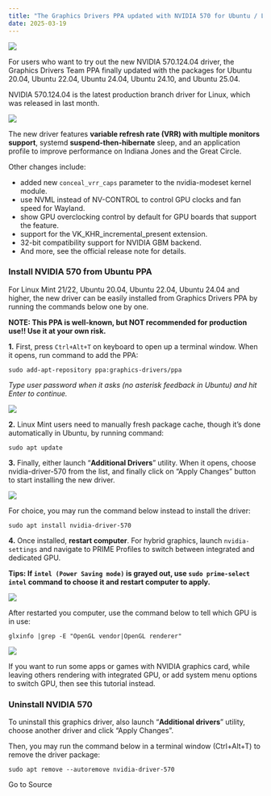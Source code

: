 ```yaml
---
title: "The Graphics Drivers PPA updated with NVIDIA 570 for Ubuntu / Linux Mint"
date: 2025-03-19
---
```


![](https://ubuntuhandbook.org/wp-content/uploads/2021/06/nvidia-logo-250x250.webp)

For users who want to try out the new NVIDIA 570.124.04 driver, the Graphics Drivers Team PPA finally updated with the packages for Ubuntu 20.04, Ubuntu 22.04, Ubuntu 24.04, Ubuntu 24.10, and Ubuntu 25.04.

NVIDIA 570.124.04 is the latest production branch driver for Linux, which was released in last month.

![](https://ubuntuhandbook.org/wp-content/uploads/2025/03/nvidiasettings570.webp)

The new driver features **variable refresh rate (VRR) with multiple monitors support**, systemd **suspend-then-hibernate** sleep, and an application profile to improve performance on Indiana Jones and the Great Circle.

Other changes include:

- added new `conceal_vrr_caps` parameter to the nvidia-modeset kernel module.
- use NVML instead of NV-CONTROL to control GPU clocks and fan speed for Wayland.
- show GPU overclocking control by default for GPU boards that support the feature.
- support for the VK\_KHR\_incremental\_present extension.
- 32-bit compatibility support for NVIDIA GBM backend.
- And more, see the official release note for details.

### Install NVIDIA 570 from Ubuntu PPA

For Linux Mint 21/22, Ubuntu 20.04, Ubuntu 22.04, Ubuntu 24.04 and higher, the new driver can be easily installed from Graphics Drivers PPA by running the commands below one by one.

**NOTE: This PPA is well-known, but NOT recommended for production use!! Use it at your own risk.**

**1.** First, press `Ctrl+Alt+T` on keyboard to open up a terminal window. When it opens, run command to add the PPA:

```
sudo add-apt-repository ppa:graphics-drivers/ppa
```

_Type user password when it asks (no asterisk feedback in Ubuntu) and hit Enter to continue._

![](https://ubuntuhandbook.org/wp-content/uploads/2024/08/graphics-driver-ppa-700x535.webp)

**2.** Linux Mint users need to manually fresh package cache, though it’s done automatically in Ubuntu, by running command:

```
sudo apt update
```

**3.** Finally, either launch “**Additional Drivers**” utility. When it opens, choose nvidia-driver-570 from the list, and finally click on “Apply Changes” button to start installing the new driver.

![](https://ubuntuhandbook.org/wp-content/uploads/2025/03/nvidia570-additionaldrivers-700x418.webp)

For choice, you may run the command below instead to install the driver:

```
sudo apt install nvidia-driver-570
```

**4.** Once installed, **restart computer**. For hybrid graphics, launch `nvidia-settings` and navigate to PRIME Profiles to switch between integrated and dedicated GPU.

**Tips: If `intel (Power Saving mode)` is grayed out, use `sudo prime-select intel` command to choose it and restart computer to apply.**

![](https://ubuntuhandbook.org/wp-content/uploads/2024/05/nvidia-settings-selectgpu.webp)

After restarted you computer, use the command below to tell which GPU is in use:

```
glxinfo |grep -E "OpenGL vendor|OpenGL renderer"
```

![](https://ubuntuhandbook.org/wp-content/uploads/2024/05/verify-gpu-700x300.webp)

If you want to run some apps or games with NVIDIA graphics card, while leaving others rendering with integrated GPU, or add system menu options to switch GPU, then see this tutorial instead.

### Uninstall NVIDIA 570

To uninstall this graphics driver, also launch “**Additional drivers**” utility, choose another driver and click “Apply Changes”.

Then, you may run the command below in a terminal window (Ctrl+Alt+T) to remove the driver package:

```
sudo apt remove --autoremove nvidia-driver-570
```

Go to Source
